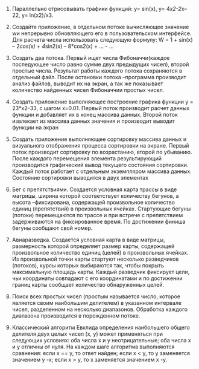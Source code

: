 1. Параллельно отрисовывать графики функций: y= sin(x), y= 4*x2-2*x–22, y= ln(x2)/x3.

2. Создайте приложение, в отдельном потоке вычисляющее значение wи непрерывно обновляющего его в пользовательском интерфейсе.
   Для расчета числа использовать следующую формулу: W = 1 + sin(x) – 2*cos(x) + 4*sin2(x) – 8*cos2(x) + ... - ...

3. Создать два потока. Первый ищет числа Фибоначчи(каждое последующее число равно сумме двух предыдущих чисел), второй простые числа.
   Результат работы каждого потока сохраняются в отдельный файл.
   После остановки потока –программа производит анализ файлов, выводит их на экран, а так же показывает количество найденных чисел Фибоначчии простых чисел.

4. Создать приложение выполняющее построение графика функции y = 23*x2–33, с шагом x=0.01.
   Первый поток производит расчет данных функции и добавляет их в конец массива данных.
   Второй поток извлекает из массива данных значения и производит выводит функции на экран

5. Создать приложение выполняющее сортировку массива данных и визуального отображения процесса сортировки на экране.
   Первый поток производит сортировку по возрастанию, второй по убыванию.
   После каждого перемещения элемента результирующий производится графический вывод текущего состояния сортировки.
   Каждый поток работает с отдельным экземпляром массива данных. Состояние сортировки выводится в двух элементах

6. Бег с препятствиями. Создается условная карта трассы в виде матрицы, ширина которой соответствует количеству бегунов, а высота –фиксирована,
   содержащей произвольное количество единиц (препятствий) в произвольных ячейках.
   Стартующие бегуны (потоки) перемещаются по трассе и при встрече с препятствием задерживаются на фиксированное время.
   По достижении финиша бегуны сообщают свой номер.

7. Авиаразведка. Создается условная карта в виде матрицы, размерность которой определяет размер карты, содержащей произвольное количество единиц (целей) в произвольных ячейках.
   Из произвольной точки карты стартуют несколько разведчиков (потоков), курсы которых выбираются так, чтобы покрыть максимальную площадь карты.
   Каждый разведчик фиксирует цели, чьи координаты совпадают с его координатами и по достижении границ карты сообщает количество обнаруженных целей.

8. Поиск всех простых чисел (простым называется число, которое является своим наибольшим делителем) в указанном интервале чисел, разделенном на несколько диапазонов.
   Обработка каждого диапазона производится в порожденном потоке.
9. Классический алгоритм Евклида определения наибольшего общего делителя двух целых чисел (x, y) может применяться при следующих условиях:
   оба числа x и y неотрицательные;
   оба числа x и y отличны от нуля.
   На каждом шаге алгоритма выполняются сравнения:
   если x == y, то ответ найден;
   если x < y, то y заменяется значением y -x;
   если x > y, то x заменяется значением x -y.